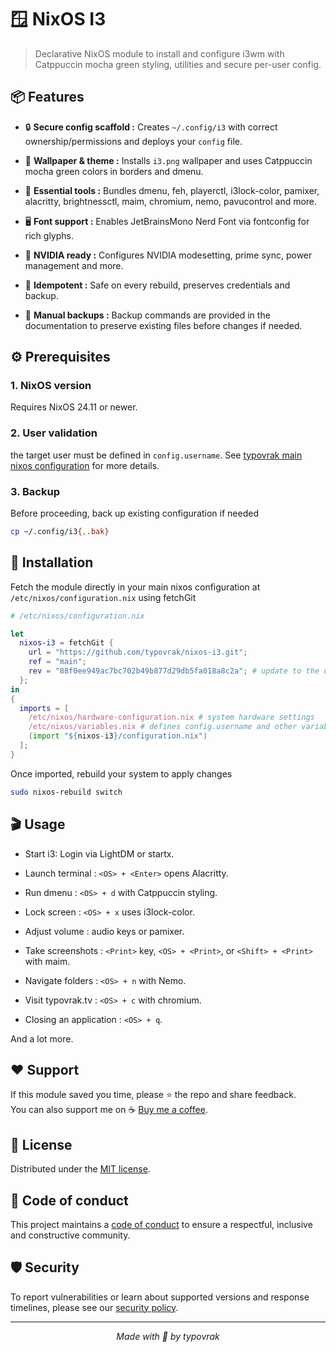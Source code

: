# 🪟 NixOS I3

> Declarative NixOS module to install and configure i3wm with Catppuccin mocha green styling, utilities and secure per-user config.

## 📦 Features

- 🔒 **Secure config scaffold :** Creates ```~/.config/i3``` with correct ownership/permissions and deploys your ```config``` file.

- 🎨 **Wallpaper & theme :** Installs ```i3.png``` wallpaper and uses Catppuccin mocha green colors in borders and dmenu.

- 🔧 **Essential tools :** Bundles dmenu, feh, playerctl, i3lock-color, pamixer, alacritty, brightnessctl, maim, chromium, nemo, pavucontrol and more.

- 🖥️ **Font support :** Enables JetBrainsMono Nerd Font via fontconfig for rich glyphs.

- 🚗 **NVIDIA ready :** Configures NVIDIA modesetting, prime sync, power management and more.

- 🔄 **Idempotent :** Safe on every rebuild, preserves credentials and backup.

- 💾 **Manual backups :** Backup commands are provided in the documentation to preserve existing files before changes if needed.

## ⚙️ Prerequisites

### 1. NixOS version
Requires NixOS 24.11 or newer.

### 2. User validation
the target user must be defined in ```config.username```. See [typovrak main nixos configuration](https://github.com/typovrak/nixos) for more details.

### 3. Backup
Before proceeding, back up existing configuration if needed
```bash
cp ~/.config/i3{,.bak}
```

## 🚀 Installation
Fetch the module directly in your main nixos configuration at ```/etc/nixos/configuration.nix``` using fetchGit
```nix
# /etc/nixos/configuration.nix

let
  nixos-i3 = fetchGit {
    url = "https://github.com/typovrak/nixos-i3.git";
    ref = "main";
    rev = "88f0ee949ac7bc702b49b877d29db5fa018a8c2a"; # update to the desired commit
  };
in
{
  imports = [
    /etc/nixos/hardware-configuration.nix # system hardware settings
    /etc/nixos/variables.nix # defines config.username and other variables, see https://github.com/typovrak/nixos for more details
    (import "${nixos-i3}/configuration.nix")
  ];
}
```

Once imported, rebuild your system to apply changes
```bash
sudo nixos-rebuild switch
```

## 🎬 Usage

- Start i3: Login via LightDM or startx.

- Launch terminal : ```<OS> + <Enter>``` opens Alacritty.

- Run dmenu : ```<OS> + d``` with Catppuccin styling.

- Lock screen : ```<OS> + x``` uses i3lock-color.

- Adjust volume : audio keys or pamixer.

- Take screenshots : ```<Print>``` key, ```<OS> + <Print>```, or ```<Shift> + <Print>``` with maim.

- Navigate folders : ```<OS> + n``` with Nemo.

- Visit typovrak.tv : ```<OS> + c``` with chromium.

- Closing an application : ```<OS> + q```.

And a lot more.

## ❤️ Support

If this module saved you time, please ⭐️ the repo and share feedback.  
You can also support me on ☕ [Buy me a coffee](https://www.buymeacoffee.com/typovrak).

## 📝 License

Distributed under the [MIT license](LICENSE.md).

## 📜 Code of conduct

This project maintains a [code of conduct](.github/CODE_OF_CONDUCT.md) to ensure a respectful, inclusive and constructive community.

## 🛡️ Security

To report vulnerabilities or learn about supported versions and response timelines, please see our [security policy](.github/SECURITY.md).

---

<p align="center"><i>Made with 💜 by typovrak</i></p>
